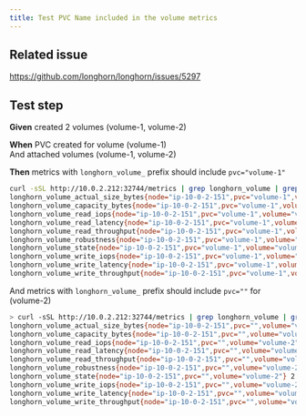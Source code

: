 ```yaml
---
title: Test PVC Name included in the volume metrics
---
```


## Related issue
https://github.com/longhorn/longhorn/issues/5297

## Test step

**Given** created 2 volumes (volume-1, volume-2)

**When** PVC created for volume (volume-1)  
And attached volumes (volume-1, volume-2)

**Then** metrics with `longhorn_volume_` prefix should include `pvc="volume-1"`
```bash
curl -sSL http://10.0.2.212:32744/metrics | grep longhorn_volume | grep ip-10-0-2-151 | grep volume-1
longhorn_volume_actual_size_bytes{node="ip-10-0-2-151",pvc="volume-1",volume="volume-1"} 0
longhorn_volume_capacity_bytes{node="ip-10-0-2-151",pvc="volume-1",volume="volume-1"} 1.073741824e+09
longhorn_volume_read_iops{node="ip-10-0-2-151",pvc="volume-1",volume="volume-1"} 0
longhorn_volume_read_latency{node="ip-10-0-2-151",pvc="volume-1",volume="volume-1"} 0
longhorn_volume_read_throughput{node="ip-10-0-2-151",pvc="volume-1",volume="volume-1"} 0
longhorn_volume_robustness{node="ip-10-0-2-151",pvc="volume-1",volume="volume-1"} 1
longhorn_volume_state{node="ip-10-0-2-151",pvc="volume-1",volume="volume-1"} 2
longhorn_volume_write_iops{node="ip-10-0-2-151",pvc="volume-1",volume="volume-1"} 0
longhorn_volume_write_latency{node="ip-10-0-2-151",pvc="volume-1",volume="volume-1"} 0
longhorn_volume_write_throughput{node="ip-10-0-2-151",pvc="volume-1",volume="volume-1"} 0
```
And metrics with `longhorn_volume_` prefix should include `pvc=""` for (volume-2)
```bash
> curl -sSL http://10.0.2.212:32744/metrics | grep longhorn_volume | grep ip-10-0-2-151 | grep volume-2
longhorn_volume_actual_size_bytes{node="ip-10-0-2-151",pvc="",volume="volume-2"} 0
longhorn_volume_capacity_bytes{node="ip-10-0-2-151",pvc="",volume="volume-2"} 1.073741824e+09
longhorn_volume_read_iops{node="ip-10-0-2-151",pvc="",volume="volume-2"} 0
longhorn_volume_read_latency{node="ip-10-0-2-151",pvc="",volume="volume-2"} 0
longhorn_volume_read_throughput{node="ip-10-0-2-151",pvc="",volume="volume-2"} 0
longhorn_volume_robustness{node="ip-10-0-2-151",pvc="",volume="volume-2"} 1
longhorn_volume_state{node="ip-10-0-2-151",pvc="",volume="volume-2"} 2
longhorn_volume_write_iops{node="ip-10-0-2-151",pvc="",volume="volume-2"} 0
longhorn_volume_write_latency{node="ip-10-0-2-151",pvc="",volume="volume-2"} 0
longhorn_volume_write_throughput{node="ip-10-0-2-151",pvc="",volume="volume-2"} 0
```